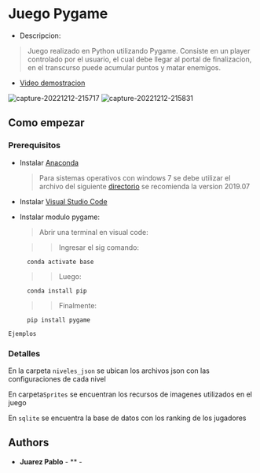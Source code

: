 # Juego Pygame
- Descripcion:
 
> Juego realizado en Python utilizando Pygame. Consiste en un player controlado por el usuario, el cual debe llegar al portal de finalizacion, en el transcurso puede acumular puntos y matar enemigos. 
- [Video demostracion](https://youtu.be/JO5c0TQd4Ng)


![capture-20221212-215717](https://user-images.githubusercontent.com/85888641/207200462-add5581a-dbfe-424c-ba5a-d3ef2361a3cd.png)
![capture-20221212-215831](https://user-images.githubusercontent.com/85888641/207200508-f436ae56-d681-46f6-a63c-3cfe1b90da45.png)



## Como empezar

### Prerequisitos

- Instalar [Anaconda](https://www.anaconda.com/)
   >Para sistemas operativos con windows 7 se debe utilizar el archivo del siguiente [directorio](https://repo.anaconda.com/archive) se recomienda la version 2019.07 

- Instalar [Visual Studio Code](https://code.visualstudio.com/)

- Instalar modulo pygame:

  >Abrir una terminal en visual code:
 
    >>Ingresar el sig comando:
    
        
        conda activate base
        
     >>Luego:    
        
        conda install pip
        
    >>Finalmente:   
 
        pip install pygame
        


```
Ejemplos
```

### Detalles

En la carpeta `niveles_json` se ubican los archivos json con las configuraciones de cada nivel

En carpeta`Sprites` se encuentran los recursos de imagenes utilizados en el juego

En `sqlite` se encuentra la base de datos con los ranking de los jugadores

## Authors

* **Juarez Pablo** - ** - [](https://github.com/juarezpablo)







